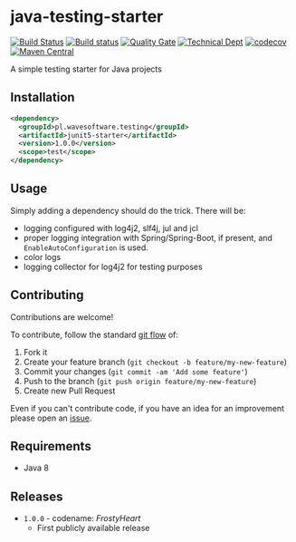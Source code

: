 # java-testing-starter
[![Build Status](https://travis-ci.org/wavesoftware/java-testing-starter.svg?branch=develop)](https://travis-ci.org/wavesoftware/java-testing-starter) [![Build status](https://ci.appveyor.com/api/projects/status/381g89l6entvp0nk/branch/develop?svg=true)](https://ci.appveyor.com/project/cardil/java-testing-starter/branch/develop) [![Quality Gate](https://sonar.wavesoftware.pl/api/badges/gate?key=pl.wavesoftware.testing:testing-starter-parent)](https://sonar.wavesoftware.pl/dashboard/index/pl.wavesoftware.testing:testing-starter-parent) [![Technical Dept](https://sonar.wavesoftware.pl/api/badges/measure?key=pl.wavesoftware.testing%3Atesting-starter-parent&metric=sqale_debt_ratio)](https://sonar.wavesoftware.pl/dashboard/index/pl.wavesoftware.testing:testing-starter-parent) [![codecov](https://codecov.io/gh/wavesoftware/java-testing-starter/branch/develop/graph/badge.svg)](https://codecov.io/gh/wavesoftware/java-testing-starter) [![Maven Central](https://maven-badges.herokuapp.com/maven-central/pl.wavesoftware.testing/junit5-starter/badge.svg)](https://maven-badges.herokuapp.com/maven-central/pl.wavesoftware.testing/junit5-starter)

A simple testing starter for Java projects

## Installation

```xml
<dependency>
  <groupId>pl.wavesoftware.testing</groupId>
  <artifactId>junit5-starter</artifactId>
  <version>1.0.0</version>
  <scope>test</scope>
</dependency>
```

## Usage

Simply adding a dependency should do the trick. There will be:

 * logging configured with log4j2, slf4j, jul and jcl
 * proper logging integration with Spring/Spring-Boot, if present, and `EnableAutoConfiguration` 
 is used.
 * color logs
 * logging collector for log4j2 for testing purposes

## Contributing

Contributions are welcome!

To contribute, follow the standard [git flow](http://danielkummer.github.io/git-flow-cheatsheet/) of:

1. Fork it
1. Create your feature branch (`git checkout -b feature/my-new-feature`)
1. Commit your changes (`git commit -am 'Add some feature'`)
1. Push to the branch (`git push origin feature/my-new-feature`)
1. Create new Pull Request

Even if you can't contribute code, if you have an idea for an improvement please open an [issue](https://github.com/wavesoftware/java-testing-starter/issues).

## Requirements

* Java 8

## Releases

* `1.0.0` - codename: *FrostyHeart*
	* First publicly available release
